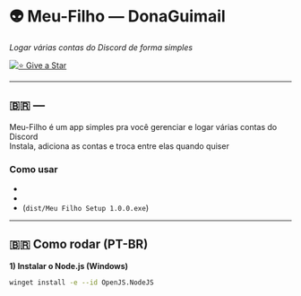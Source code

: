 # 👽 Meu-Filho — DonaGuimail
*Logar várias contas do Discord de forma simples*

[![⭐ Give a Star](https://img.shields.io/badge/-Give%20a%20Star-ffcc00?style=flat&logo=github)](https://github.com/<seu-usuario>/Meu-Filho-DonaGuimail)

---

## 🇧🇷 —
Meu-Filho é um app simples pra você gerenciar e logar várias contas do Discord  
Instala, adiciona as contas e troca entre elas quando quiser

### Como usar
- 
- 
- (`dist/Meu Filho Setup 1.0.0.exe`)

---

## 🇧🇷 Como rodar (PT-BR)

**1) Instalar o Node.js (Windows)**  
```bash
winget install -e --id OpenJS.NodeJS
